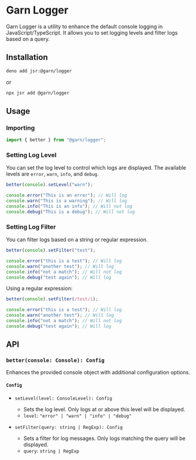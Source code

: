 # Garn Logger

Garn Logger is a utility to enhance the default console logging in
JavaScript/TypeScript. It allows you to set logging levels and filter logs based
on a query.

## Installation

```sh
deno add jsr:@garn/logger
```

or

```sh
npx jsr add @garn/logger
```

## Usage

### Importing

```typescript
import { better } from "@garn/logger";
```

### Setting Log Level

You can set the log level to control which logs are displayed. The available
levels are `error`, `warn`, `info`, and `debug`.

```typescript
better(console).setLevel("warn");

console.error("This is an error"); // Will log
console.warn("This is a warning"); // Will log
console.info("This is an info"); // Will not log
console.debug("This is a debug"); // Will not log
```

### Setting Log Filter

You can filter logs based on a string or regular expression.

```typescript
better(console).setFilter("test");

console.error("this is a test"); // Will log
console.warn("another test"); // Will log
console.info("not a match"); // Will not log
console.debug("test again"); // Will log
```

Using a regular expression:

```typescript
better(console).setFilter(/test/i);

console.error("this is a test"); // Will log
console.warn("another test"); // Will log
console.info("not a match"); // Will not log
console.debug("test again"); // Will log
```

## API

### `better(console: Console): Config`

Enhances the provided console object with additional configuration options.

#### `Config`

- `setLevel(level: ConsoleLevel): Config`
  - Sets the log level. Only logs at or above this level will be displayed.
  - `level`: `"error" | "warn" | "info" | "debug"`

- `setFilter(query: string | RegExp): Config`
  - Sets a filter for log messages. Only logs matching the query will be
    displayed.
  - `query`: `string | RegExp`
